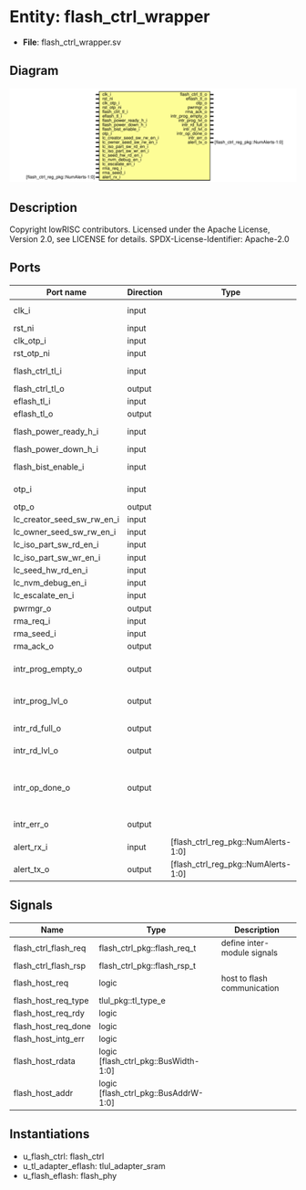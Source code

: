 # Entity: flash_ctrl_wrapper

- **File**: flash_ctrl_wrapper.sv
## Diagram

![Diagram](flash_ctrl_wrapper.svg "Diagram")
## Description

Copyright lowRISC contributors.
 Licensed under the Apache License, Version 2.0, see LICENSE for details.
 SPDX-License-Identifier: Apache-2.0
 
## Ports

| Port name                  | Direction | Type                                | Description                               |
| -------------------------- | --------- | ----------------------------------- | ----------------------------------------- |
| clk_i                      | input     |                                     | Clock and Reset                           |
| rst_ni                     | input     |                                     |                                           |
| clk_otp_i                  | input     |                                     |                                           |
| rst_otp_ni                 | input     |                                     |                                           |
| flash_ctrl_tl_i            | input     |                                     | Bus Interface                             |
| flash_ctrl_tl_o            | output    |                                     |                                           |
| eflash_tl_i                | input     |                                     |                                           |
| eflash_tl_o                | output    |                                     |                                           |
| flash_power_ready_h_i      | input     |                                     | Analog Interface                          |
| flash_power_down_h_i       | input     |                                     |                                           |
| flash_bist_enable_i        | input     |                                     | DFT Interface                             |
| otp_i                      | input     |                                     | OTP interface                             |
| otp_o                      | output    |                                     |                                           |
| lc_creator_seed_sw_rw_en_i | input     |                                     |                                           |
| lc_owner_seed_sw_rw_en_i   | input     |                                     |                                           |
| lc_iso_part_sw_rd_en_i     | input     |                                     |                                           |
| lc_iso_part_sw_wr_en_i     | input     |                                     |                                           |
| lc_seed_hw_rd_en_i         | input     |                                     |                                           |
| lc_nvm_debug_en_i          | input     |                                     |                                           |
| lc_escalate_en_i           | input     |                                     |                                           |
| pwrmgr_o                   | output    |                                     |                                           |
| rma_req_i                  | input     |                                     |                                           |
| rma_seed_i                 | input     |                                     |                                           |
| rma_ack_o                  | output    |                                     |                                           |
| intr_prog_empty_o          | output    |                                     | Program fifo is empty                     |
| intr_prog_lvl_o            | output    |                                     | Program fifo is empty                     |
| intr_rd_full_o             | output    |                                     | Read fifo is full                         |
| intr_rd_lvl_o              | output    |                                     | Read fifo is full                         |
| intr_op_done_o             | output    |                                     | Requested flash operation (wr/erase) done |
| intr_err_o                 | output    |                                     | ERR_CODE is non-zero                      |
| alert_rx_i                 | input     | [flash_ctrl_reg_pkg::NumAlerts-1:0] |                                           |
| alert_tx_o                 | output    | [flash_ctrl_reg_pkg::NumAlerts-1:0] |                                           |
## Signals

| Name                 | Type                                 | Description                  |
| -------------------- | ------------------------------------ | ---------------------------- |
| flash_ctrl_flash_req | flash_ctrl_pkg::flash_req_t          | define inter-module signals  |
| flash_ctrl_flash_rsp | flash_ctrl_pkg::flash_rsp_t          |                              |
| flash_host_req       | logic                                | host to flash communication  |
| flash_host_req_type  | tlul_pkg::tl_type_e                  |                              |
| flash_host_req_rdy   | logic                                |                              |
| flash_host_req_done  | logic                                |                              |
| flash_host_intg_err  | logic                                |                              |
| flash_host_rdata     | logic [flash_ctrl_pkg::BusWidth-1:0] |                              |
| flash_host_addr      | logic [flash_ctrl_pkg::BusAddrW-1:0] |                              |
## Instantiations

- u_flash_ctrl: flash_ctrl
- u_tl_adapter_eflash: tlul_adapter_sram
- u_flash_eflash: flash_phy
